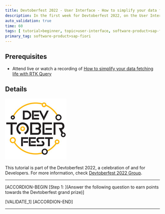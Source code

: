 ```yaml
---
title: Devtoberfest 2022 - User Interface - How to simplify your data fetching life with RTK Query
description: In the first week for Devtoberfest 2022, on the User Interface day you watched a session about *How to simplify your data fetching life with RTK Query*. Here we test if you have listened carefully, so go ahead and answer the question to earn extra points towards the grand prize.
auto_validation: true
time: 60
tags: [ tutorial>beginner, topic>user-interface, software-product>sap-fiori]
primary_tag: software-product>sap-fiori
---
```


## Prerequisites

- Attend live or watch a recording of [How to simplify your data fetching life with RTK Query](https://groups.community.sap.com/t5/devtoberfest/how-to-simplify-your-data-fetching-life-with-rtk-query/ec-p/9011#M41)

## Details

![Devtoberfest](Devtoberfest.jpg)

This tutorial is part of the Devtoberfest 2022, a celebration of and for Developers. For more information, check [Devtoberfest 2022 Group](https://groups.community.sap.com/t5/devtoberfest/gh-p/Devtoberfest).

---

[ACCORDION-BEGIN [Step 1: ](Answer the following question to earn points towards the Devtoberfest grand prize)]

[VALIDATE_1]
[ACCORDION-END]

---
